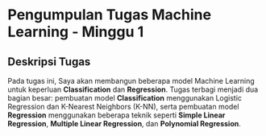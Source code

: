 # Pengumpulan Tugas Machine Learning - Minggu 1

## Deskripsi Tugas
Pada tugas ini, Saya akan membangun beberapa model Machine Learning untuk keperluan **Classification** dan **Regression**. Tugas terbagi menjadi dua bagian besar: pembuatan model **Classification** menggunakan Logistic Regression dan K-Nearest Neighbors (K-NN), serta pembuatan model **Regression** menggunakan beberapa teknik seperti **Simple Linear Regression**, **Multiple Linear Regression**, dan **Polynomial Regression**.
